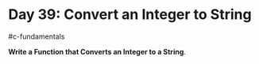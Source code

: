 # Day 39: Convert an Integer to String
#c-fundamentals 

**Write a Function that Converts an Integer to a String**.

